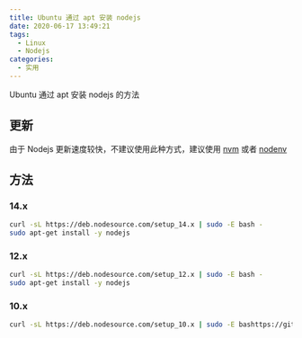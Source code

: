 ```yaml
---
title: Ubuntu 通过 apt 安装 nodejs
date: 2020-06-17 13:49:21
tags:
  - Linux
  - Nodejs
categories:
  - 实用
---
```


Ubuntu 通过 apt 安装 nodejs 的方法

<!--more-->

## 更新

由于 Nodejs 更新速度较快，不建议使用此种方式，建议使用 [nvm](https://github.com/nvm-sh/nvm) 或者 [nodenv](https://github.com/nodenv/nodenv)

## 方法

### 14.x

```bash
curl -sL https://deb.nodesource.com/setup_14.x | sudo -E bash -
sudo apt-get install -y nodejs
```

### 12.x

```bash
curl -sL https://deb.nodesource.com/setup_12.x | sudo -E bash -
sudo apt-get install -y nodejs
```

### 10.x

```bash
curl -sL https://deb.nodesource.com/setup_10.x | sudo -E bashttps://github.com/nodenv/nodenvs](https://github.com/nodesource/distributions/blob/master/README.md)
